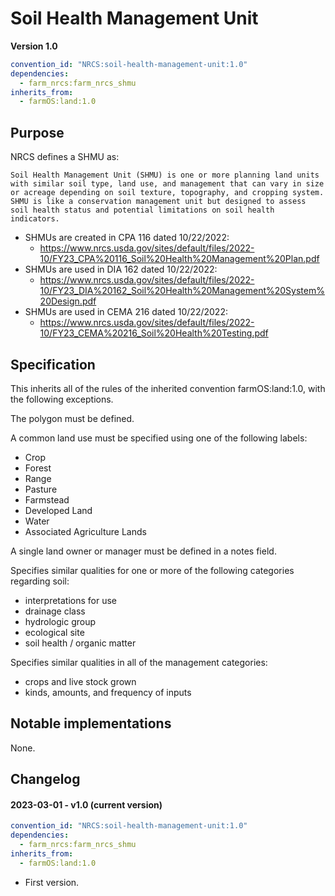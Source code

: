 # Soil Health Management Unit

**Version 1.0**

```yml
convention_id: "NRCS:soil-health-management-unit:1.0"
dependencies:
  - farm_nrcs:farm_nrcs_shmu
inherits_from:
  - farmOS:land:1.0
```

## Purpose

NRCS defines a SHMU as: 
```
Soil Health Management Unit (SHMU) is one or more planning land units with similar soil type, land use, and management that can vary in size or acreage depending on soil texture, topography, and cropping system. SHMU is like a conservation management unit but designed to assess soil health status and potential limitations on soil health indicators.
```
- SHMUs are created in CPA 116 dated 10/22/2022:
  - https://www.nrcs.usda.gov/sites/default/files/2022-10/FY23_CPA%20116_Soil%20Health%20Management%20Plan.pdf
- SHMUs are used in DIA 162 dated 10/22/2022:
  - https://www.nrcs.usda.gov/sites/default/files/2022-10/FY23_DIA%20162_Soil%20Health%20Management%20System%20Design.pdf
- SHMUs are used in CEMA 216 dated 10/22/2022:
  - https://www.nrcs.usda.gov/sites/default/files/2022-10/FY23_CEMA%20216_Soil%20Health%20Testing.pdf

## Specification

This inherits all of the rules of the inherited convention farmOS:land:1.0, with the following exceptions.

The polygon must be defined.

A common land use must be specified using one of the following labels:
- Crop
- Forest
- Range
- Pasture
- Farmstead
- Developed Land 
- Water
- Associated Agriculture Lands

A single land owner or manager must be defined in a notes field.

Specifies similar qualities for one or more of the following categories regarding soil:
- interpretations for use
- drainage class
- hydrologic group
- ecological site
- soil health / organic matter

Specifies similar qualities in all of the management categories:
- crops and live stock grown
- kinds, amounts, and frequency of inputs


## Notable implementations

None.

## Changelog

#### 2023-03-01 - v1.0 (current version)

```yml
convention_id: "NRCS:soil-health-management-unit:1.0"
dependencies:
  - farm_nrcs:farm_nrcs_shmu
inherits_from:
  - farmOS:land:1.0
```

- First version.
